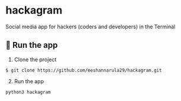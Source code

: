 # hackagram
Social media app for hackers (coders and developers)  in the Terminal


## 📱 Run the app

1) Clone the project
```shell
$ git clone https://github.com/eeshannarula29/hackagram.git
```
2) Run the app 
```shell
python3 hackagram
```
